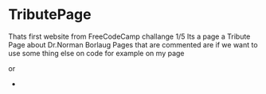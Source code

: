 # TributePage

Thats first website from FreeCodeCamp challange 1/5
Its a page a Tribute Page about Dr.Norman Borlaug
Pages that are commented are if we want to use some thing else on code 
for example on my page <p> or <ul><li>
